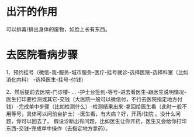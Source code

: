 
# 出汗的作用
可以排毒/排出身体的废物，如脸上长有东西。

# 去医院看病步骤
1、预约挂号（微信-我-服务-城市服务-医疗-挂号就诊-选择医院-选择科室（比如消化内科） -选择医生-挂号-付钱）

2、然后提前去医院-门诊楼- ... -护士台签到-等号-进去看医生-跟医生说明情况-医生打印要检测或其它-交钱（大医院一般可以微信付，不行去医院指定地方付钱）-完成单中步骤（比如检测什么）-检测结果出来-拿回给医生看（此时一般不用等号，具体可以问前台护士）-医生看，有大病？好，开药/住院 。没什么问题，你可以回去了。
假设诊断出有问题，比如医生让你开药，医生又会给你打印东西-交钱-完成单中操作（去指定地方拿药）。

